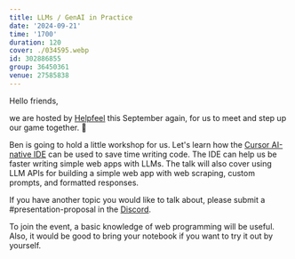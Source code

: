 ```yaml
---
title: LLMs / GenAI in Practice
date: '2024-09-21'
time: '1700'
duration: 120
cover: ./034595.webp
id: 302886855
group: 36450361
venue: 27585838
---
```


Hello friends,

we are hosted by [Helpfeel](https://www.helpfeel.com/) this September again, for us to meet and step up our game together. 🚀

Ben is going to hold a little workshop for us. Let's learn how the [Cursor AI-native IDE](https://www.cursor.com/) can be used to save time writing code. The IDE can help us be faster writing simple web apps with LLMs. The talk will also cover using LLM APIs for building a simple web app with web scraping, custom prompts, and formatted responses.

If you have another topic you would like to talk about, please submit a #presentation-proposal in the [Discord](https://owddm.com/discord).

To join the event, a basic knowledge of web programming will be useful. Also, it would be good to bring your notebook if you want to try it out by yourself.
